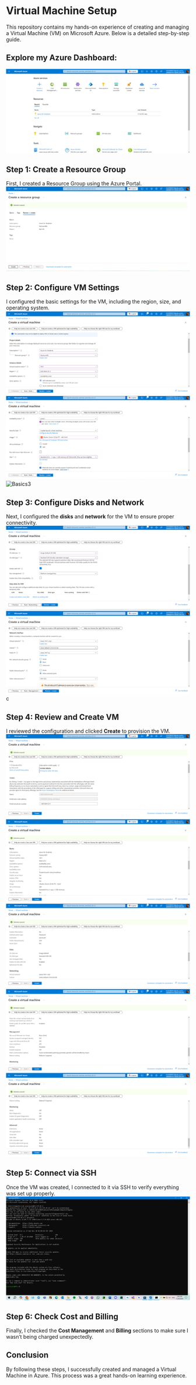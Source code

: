 # Virtual Machine Setup

This repository contains my hands-on experience of creating and managing a Virtual Machine (VM) on Microsoft Azure. Below is a detailed step-by-step guide.

## Explore my Azure Dashboard:
![Dashboard](Screenshots/AzureDashbord.png)

## Step 1: Create a Resource Group
First, I created a Resource Group using the Azure Portal. 
![Resource Group](Screenshots/ResourceGroup.png)

## Step 2: Configure VM Settings
I configured the basic settings for the VM, including the region, size, and operating system.
![Basics1](Screenshots/Basic1.png)
![Basics2](Screenshots/Basic2.png)
![Basics3](Screenshots/Basic3.png)

## Step 3: Configure Disks and Network
Next, I configured the **disks** and **network** for the VM to ensure proper connectivity.
![Disk](Screenshots/disk.png)
![Networking](Screenshots/networking.png)c

## Step 4: Review and Create VM
I reviewed the configuration and clicked **Create** to provision the VM.
![Review and Create1](Screenshots/Review_Create1.png)
![Review and Create2](Screenshots/Review_Create2.png)
![Review and Create3](Screenshots/Review_Create3.png)
![Review and Create4](Screenshots/Review_Create4.png)
![Review and Create5](Screenshots/Review_Create5.png)

## Step 5: Connect via SSH
Once the VM was created, I connected to it via SSH to verify everything was set up properly.
![SSH Connection](Screenshots/ssh-connection.png)

## Step 6: Check Cost and Billing
Finally, I checked the **Cost Management** and **Billing** sections to make sure I wasn’t being charged unexpectedly.

## Conclusion
By following these steps, I successfully created and managed a Virtual Machine in Azure. This process was a great hands-on learning experience.
